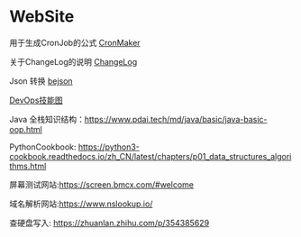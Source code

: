 # WebSite

用于生成CronJob的公式 [CronMaker](http://www.cronmaker.com/?0)

关于ChangeLog的说明 [ChangeLog](https://keepachangelog.com/zh-CN/1.0.0/)

Json 转换 [bejson](https://www.bejson.com/explore/index_new/)

[DevOps技能图](https://devops.phodal.com/skilltree/devops-skilltree)

Java 全栈知识结构：https://www.pdai.tech/md/java/basic/java-basic-oop.html

PythonCookbook: https://python3-cookbook.readthedocs.io/zh_CN/latest/chapters/p01_data_structures_algorithms.html

屏幕测试网站:https://screen.bmcx.com/#welcome

域名解析网站:https://www.nslookup.io/

查硬盘写入: https://zhuanlan.zhihu.com/p/354385629




